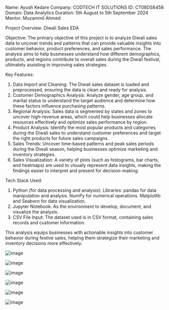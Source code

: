 Name: Ayush Kedare
Company: CODTECH IT SOLUTIONS
ID: CT08DS6458
Domain: Data Analytics
Duration: 5th August to 5th September 2024
Mentor: Muzammil Ahmed

Project Overview: Diwali Sales EDA

Objective: The primary objective of this project is to analyze Diwali sales data to uncover trends and patterns that can provide valuable insights into customer behavior, product preferences, and sales performance. The analysis aims to help businesses understand how different demographics, products, and regions contribute to overall sales during the Diwali festival, ultimately assisting in improving sales strategies.

Key Features:
1.	Data Import and Cleaning:
	The Diwali sales dataset is loaded and preprocessed, ensuring the data is clean and ready for analysis.
2.	Customer Demographics Analysis:
	Analyze gender, age group, and marital status to understand the target audience and determine how these factors influence purchasing patterns.
3.	Regional Analysis:
	Sales data is segmented by states and zones to uncover high-revenue areas, which could help businesses allocate resources effectively and optimize sales performance by region.
4.	Product Analysis:
	Identify the most popular products and categories during the Diwali sales to understand customer preferences and target the right products for future sales campaigns.
5.	Sales Trends:
	Uncover time-based patterns and peak sales periods during the Diwali season, helping businesses optimize marketing and inventory strategies.
6.	Sales Visualization:
	A variety of plots (such as histograms, bar charts, and heatmaps) are used to visually represent data insights, making the findings easier to interpret and present for decision-making.

Tech Stack Used:
1.	Python (for data processing and analysis):
	Libraries:
	pandas for data manipulation and analysis.
	NumPy for numerical operations.
	Matplotlib and Seaborn for data visualization.
2.	Jupyter Notebook:
	As the environment to develop, document, and visualize the analysis.
3.	CSV File Input:
	The dataset used is in CSV format, containing sales records and customer information.

This analysis equips businesses with actionable insights into customer behavior during festive sales, helping them strategize their marketing and inventory decisions more effectively.



![image](https://github.com/user-attachments/assets/2f16315f-3a2f-44a0-bdd9-e90cec7afc21)

![image](https://github.com/user-attachments/assets/186e620b-bc9d-4e70-a3ea-81a24679d906)

![image](https://github.com/user-attachments/assets/80aba455-5bb1-464e-84e9-9c4bbd345eef)

![image](https://github.com/user-attachments/assets/ae2ffe30-84b6-446d-bc71-f8a33f4ef003)

![image](https://github.com/user-attachments/assets/fe3622df-b0e1-4f8f-9641-dd38a52ef631)

![image](https://github.com/user-attachments/assets/c42e6f7f-03ad-4e73-8388-daf2ccdd851a)
